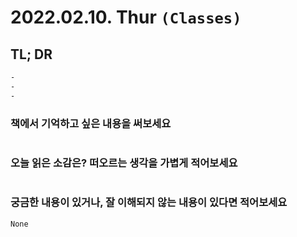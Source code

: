 # 2022.02.10. Thur `(Classes)`

## TL; DR

```markdown
-
-
-
```

### 책에서 기억하고 싶은 내용을 써보세요

```markdown

```

### 오늘 읽은 소감은? 떠오르는 생각을 가볍게 적어보세요

```markdown

```

### 궁금한 내용이 있거나, 잘 이해되지 않는 내용이 있다면 적어보세요

```markdown
None
```
